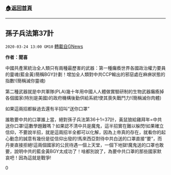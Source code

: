 ###  [:house:返回首頁](https://github.com/ourhimalayas/txt)
---

## 孫子兵法第37計
`2020-03-24 13:00 GM10` [轉載自GNews](https://gnews.org/zh-hant/151834/)

**作者：聞喜**

中國共產黨統治全人類只有兩種最歷害的武器：第一種癱瘓世界各國政治權力要員的靈魂(藍金黃)簡稱BGY計劃！增加全人類對中共CCP輸出的邪惡處在麻痹狀態的指數!(簡稱滅你靈魂)

第二種武器就是中共軍隊(PLA)幾十年用中國人人體做實驗研制的生物武器癱瘓掉各個國家(特別是美國)的政府機構後勤供給系統!使其喪失戰鬥力!(簡稱滅你肉體)

如果這兩招都躲過去還有半招叫“送你口罩”

誰敢要中共的口罩誰上當，絕對孫子兵法第36十1=37計，黃鼠狼給雞拜年=中共送你口罩!這數學題難嗎？如果認不清中共是魔鬼，這半招實在難以躲閃!如果確立信仰，不要說半招，就是這兩招半全都可以化解，因為上帝真的存在，就看你的起心動念的誠意有幾份是從信仰出發的!馬來西亞對待中共白送的口罩直接“要”，而丹麥直接拒絕!這兩個國家的公民待遇一個上天堂，一個下地獄!魔鬼送的口罩也敢要，說明中共的藍金黃BGY太成功了！啥都別說了，為要中共口罩的那些國家默哀吧！因為這就是戰爭!

0
